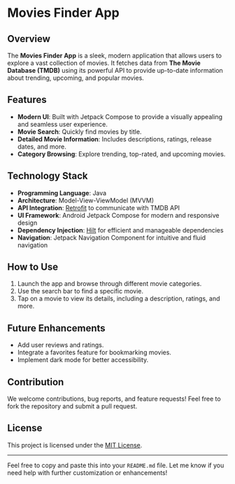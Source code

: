 # Movies Finder App  

## Overview  
The **Movies Finder App** is a sleek, modern application that allows users to explore a vast collection of movies. It fetches data from **The Movie Database (TMDB)** using its powerful API to provide up-to-date information about trending, upcoming, and popular movies.  

## Features  
- **Modern UI**: Built with Jetpack Compose to provide a visually appealing and seamless user experience.  
- **Movie Search**: Quickly find movies by title.  
- **Detailed Movie Information**: Includes descriptions, ratings, release dates, and more.  
- **Category Browsing**: Explore trending, top-rated, and upcoming movies.  

## Technology Stack  
- **Programming Language**: Java  
- **Architecture**: Model-View-ViewModel (MVVM)  
- **API Integration**: [Retrofit](https://square.github.io/retrofit/) to communicate with TMDB API  
- **UI Framework**: Android Jetpack Compose for modern and responsive design  
- **Dependency Injection**: [Hilt](https://dagger.dev/hilt/) for efficient and manageable dependencies  
- **Navigation**: Jetpack Navigation Component for intuitive and fluid navigation  

## How to Use  
1. Launch the app and browse through different movie categories.  
2. Use the search bar to find a specific movie.  
3. Tap on a movie to view its details, including a description, ratings, and more.  

## Future Enhancements  
- Add user reviews and ratings.  
- Integrate a favorites feature for bookmarking movies.  
- Implement dark mode for better accessibility.  

## Contribution  
We welcome contributions, bug reports, and feature requests! Feel free to fork the repository and submit a pull request.  

## License  
This project is licensed under the [MIT License](LICENSE).  

---

Feel free to copy and paste this into your `README.md` file. Let me know if you need help with further customization or enhancements!
